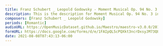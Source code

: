 ```yaml
---
title: Franz Schubert _ Leopold Godowsky - Moment Musical Op. 94 No. 3 in F-sharp Minor (1)
description: This is the description for Moment Musical Op. 94 No. 3 in F-sharp Minor by Franz Schubert _ Leopold Godowsky
composers: [Franz Schubert _ Leopold Godowsky]
periods: [Romantic]
audioURL: https://OpenMusicDataset.github.io/Maestro/maestro-v3.0.0/2015/MIDI-Unprocessed_R1_D2-21-22_mid--AUDIO-from_mp3_21_R1_2015_wav--4.midi
formURL: https://docs.google.com/forms/d/e/1FAIpQLScPQXkt3ncrDxsyJM73QEhJw4dRA8AxAXw4COPMJdYpoD0XhQ/viewform
date: 2021-08-08T07:43:13-06:00
---
```

